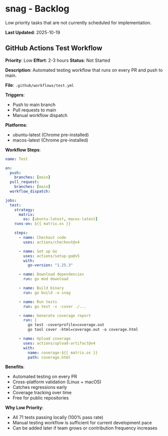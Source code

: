 # snag - Backlog

Low priority tasks that are not currently scheduled for implementation.

**Last Updated**: 2025-10-19

## GitHub Actions Test Workflow

**Priority**: Low
**Effort**: 2-3 hours
**Status**: Not Started

**Description**: Automated testing workflow that runs on every PR and push to main.

**File**: `.github/workflows/test.yml`

**Triggers**:

- Push to main branch
- Pull requests to main
- Manual workflow dispatch

**Platforms**:

- ubuntu-latest (Chrome pre-installed)
- macos-latest (Chrome pre-installed)

**Workflow Steps**:

```yaml
name: Test

on:
  push:
    branches: [main]
  pull_request:
    branches: [main]
  workflow_dispatch:

jobs:
  test:
    strategy:
      matrix:
        os: [ubuntu-latest, macos-latest]
    runs-on: ${{ matrix.os }}

    steps:
      - name: Checkout code
        uses: actions/checkout@v4

      - name: Set up Go
        uses: actions/setup-go@v5
        with:
          go-version: "1.25.3"

      - name: Download dependencies
        run: go mod download

      - name: Build binary
        run: go build -o snag

      - name: Run tests
        run: go test -v -cover ./...

      - name: Generate coverage report
        run: |
          go test -coverprofile=coverage.out
          go tool cover -html=coverage.out -o coverage.html

      - name: Upload coverage
        uses: actions/upload-artifact@v4
        with:
          name: coverage-${{ matrix.os }}
          path: coverage.html
```

**Benefits**:

- Automated testing on every PR
- Cross-platform validation (Linux + macOS)
- Catches regressions early
- Coverage tracking over time
- Free for public repositories

**Why Low Priority**:

- All 71 tests passing locally (100% pass rate)
- Manual testing workflow is sufficient for current development pace
- Can be added later if team grows or contribution frequency increases
